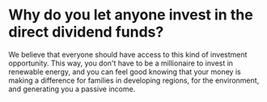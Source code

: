 # Why do you let anyone invest in the direct dividend funds? 

We believe that everyone should have access to this kind of investment opportunity. This way, you don't have to be a millionaire to invest in renewable energy, and you can feel good knowing that your money is making a difference for families in developing regions, for the environment, and generating you a passive income.